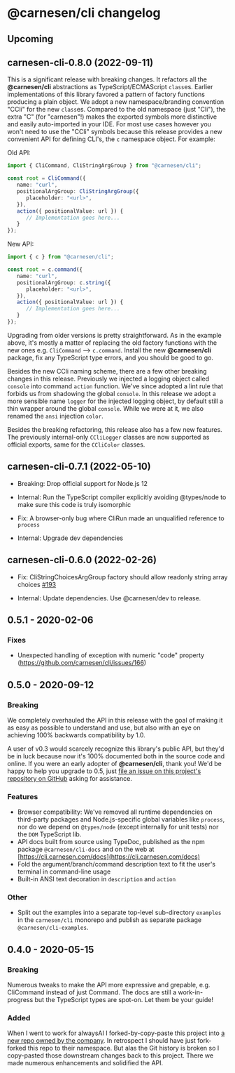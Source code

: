 # **@carnesen/cli** changelog

## Upcoming

## carnesen-cli-0.8.0 (2022-09-11)

This is a significant release with breaking changes. It refactors all the **@carnesen/cli** abstractions as TypeScript/ECMAScript `class`es. Earlier implementations of this library favored a pattern of factory functions producing a plain object. We adopt a new namespace/branding convention "CCli" for the new `class`es. Compared to the old namespace (just "Cli"), the extra "C" (for "carnesen"!) makes the exported symbols more distinctive and easily auto-imported in your IDE. For most use cases however you won't need to use the "CCli" symbols because this release provides a new convenient API for defining CLI's, the `c` namespace object. For example:

Old API:
```TypeScript
import { CliCommand, CliStringArgGroup } from "@carnesen/cli";

const root = CliCommand({
   name: "curl",
   positionalArgGroup: CliStringArgGroup({
      placeholder: "<url>",
   }),
   action({ positionalValue: url }) {
      // Implementation goes here...
   }
});
```

New API:
```TypeScript
import { c } from "@carnesen/cli";

const root = c.command({
   name: "curl",
   positionalArgGroup: c.string({
      placeholder: "<url>",
   }),
   action({ positionalValue: url }) {
      // Implementation goes here...
   }
});
```

Upgrading from older versions is pretty straightforward. As in the example above, it's mostly a matter of replacing the old factory functions with the new ones e.g. `CliCommand` --> `c.command`. Install the new **@carnesen/cli** package, fix any TypeScript type errors, and you should be good to go.

Besides the new CCli naming scheme, there are a few other breaking changes in this release. Previously we injected a logging object called `console` into command `action` function. We've since adopted a lint rule that forbids us from shadowing the global `console`. In this release we adopt a more sensible name `logger` for the injected logging object, by default still a thin wrapper around the global `console`. While we were at it, we also renamed the `ansi` injection `color`.

Besides the breaking refactoring, this release also has a few new features. The previously internal-only `CCliLogger` classes are now supported as official exports, same for the `CCliColor` classes.

## carnesen-cli-0.7.1 (2022-05-10)

- Breaking: Drop official support for Node.js 12

- Internal: Run the TypeScript compiler explicitly avoiding @types/node to make sure this code is truly isomorphic

- Fix: A browser-only bug where CliRun made an unqualified reference to `process`

- Internal: Upgrade dev dependencies

## carnesen-cli-0.6.0 (2022-02-26)

- Fix: CliStringChoicesArgGroup factory should allow readonly string array choices [#193](https://github.com/carnesen/cli/issues/193)

- Internal: Update dependencies. Use @carnesen/dev to release.

## 0.5.1 - 2020-02-06

### Fixes

- Unexpected handling of exception with numeric "code" property (https://github.com/carnesen/cli/issues/166)

## 0.5.0 - 2020-09-12

### Breaking

We completely overhauled the API in this release with the goal of making it as easy as possible to understand and use, but also with an eye on achieving 100% backwards compatibility by 1.0.

A user of v0.3 would scarcely recognize this library's public API, but they'd be in luck because now it's 100% documented both in the source code and online. If you were an early adopter of **@carnesen/cli**, thank you! We'd be happy to help you upgrade to 0.5, just [file an issue on this project's repository on GitHub](https://github.com/carnesen/cli/issues/new) asking for assistance.

### Features

- Browser compatibility: We've removed all runtime dependencies on third-party packages and Node.js-specific global variables like `process`, nor do we depend on `@types/node` (except internally for unit tests) nor the `DOM` TypeScript lib.
- API docs built from source using TypeDoc, published as the npm package `@carnesen/cli-docs` and on the web at [https://cli.carnesen.com/docs](https://cli.carnesen.com/docs)
- Fold the argument/branch/command description text to fit the user's terminal in command-line usage
- Built-in ANSI text decoration in `description` and `action`

### Other

- Split out the examples into a separate top-level sub-directory `examples` in the `carnesen/cli` monorepo and publish as separate package `@carnesen/cli-examples`.

## 0.4.0 - 2020-05-15

### Breaking
Numerous tweaks to make the API more expressive and grepable, e.g. CliCommand instead of just Command. The docs are still a work-in-progress but the TypeScript types are spot-on. Let them be your guide!

### Added
When I went to work for alwaysAI I forked-by-copy-paste this project into [a new repo owned by the company](https://github.com/alwaysai/alwayscli). In retrospect I should have just fork-forked this repo to their namespace. But alas the Git history is broken so I copy-pasted those downstream changes back to this project. There we made numerous enhancements and solidified the API.
